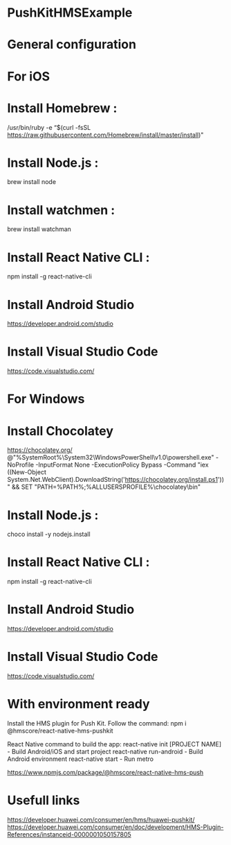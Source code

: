 # PushKitHMSExample

# General configuration

# For iOS
# Install Homebrew :
/usr/bin/ruby -e “$(curl -fsSL https://raw.githubusercontent.com/Homebrew/install/master/install)"

# Install Node.js :
brew install node

# Install watchmen :
brew install watchman

# Install React Native CLI :
npm install -g react-native-cli

# Install Android Studio
https://developer.android.com/studio

# Install Visual Studio Code
https://code.visualstudio.com/

# For Windows
# Install Chocolatey
https://chocolatey.org/
@"%SystemRoot%\System32\WindowsPowerShell\v1.0\powershell.exe" -NoProfile -InputFormat None -ExecutionPolicy Bypass -Command "iex ((New-Object System.Net.WebClient).DownloadString('https://chocolatey.org/install.ps1'))" && SET "PATH=%PATH%;%ALLUSERSPROFILE%\chocolatey\bin"

# Install Node.js :
choco install -y nodejs.install

# Install React Native CLI :
npm install -g react-native-cli

# Install Android Studio
https://developer.android.com/studio

# Install Visual Studio Code
https://code.visualstudio.com/

# With environment ready
Install the HMS plugin for Push Kit. Follow the command:
npm i @hmscore/react-native-hms-pushkit

React Native command to build the app:
react-native init [PROJECT NAME] - Build Android/iOS and start project
react-native run-android - Build Android environment
react-native start - Run metro

https://www.npmjs.com/package/@hmscore/react-native-hms-push

# Usefull links
https://developer.huawei.com/consumer/en/hms/huawei-pushkit/
https://developer.huawei.com/consumer/en/doc/development/HMS-Plugin-References/instanceid-0000001050157805
